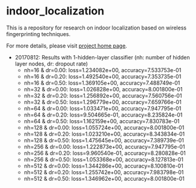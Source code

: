 # indoor_localization

This is a repository for research on indoor localization based on wireless
fingerprinting techniques.

For more details, please
visit
[project home page](http://kyeongsoo.github.io/research/projects/indoor_localization/index.html).

* 20170812: Results with 1-hidden-layer classifier (nh: number of hidden layer
  nodes, dr: dropout rate)
  * nh=16 & dr=0.00: loss=1.234082e+00, accuracy=7.533753e-01	
  * nh=16 & dr=0.20: loss=1.492540e+00, accuracy=7.353735e-01
  * nh=16 & dr=0.50: loss=1.369105e+00, accuracy=7.488749e-01
  * nh=32 & dr=0.00: loss=1.026828e+00, accuracy=8.001800e-01
  * nh=32 & dr=0.20: loss=1.256892e+00, accuracy=7.560756e-01
  * nh=32 & dr=0.50: loss=1.296779e+00, accuracy=7.659766e-01
  * nh=64 & dr=0.00: loss=1.033471e+00, accuracy=7.947795e-01
  * nh=64 & dr=0.20: loss=9.504665e-01, accuracy=8.235824e-01
  * nh=64 & dr=0.50: loss=1.162159e+00, accuracy=7.830783e-01
  * nh=128 & dr=0.00: loss=1.055724e+00, accuracy=8.001800e-01
  * nh=128 & dr=0.20: loss=1.023210e+00, accuracy=8.343834e-01
  * nh=128 & dr=0.50: loss=1.475645e+00, accuracy=7.389739e-01
  * nh=256 & dr=0.00: loss=1.222873e+00, accuracy=7.947795e-01
  * nh=256 & dr=0.20: loss=9.960540e-01, accuracy=8.280828e-01
  * nh=256 & dr=0.50: loss=1.053368e+00, accuracy=8.127813e-01
  * nh=512 & dr=0.00: loss=1.344286e+00, accuracy=8.100810e-01
  * nh=512 & dr=0.20: loss=1.255742e+00, accuracy=7.983798e-01
  * nh=512 & dr=0.50: loss=1.346962e+00, accuracy=8.001800e-01
